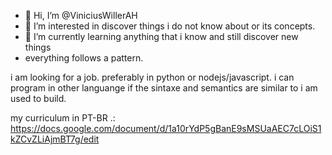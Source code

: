 - 👋 Hi, I’m @ViniciusWillerAH
- 👀 I’m interested in discover things i do not know about or its concepts.
- 🌱 I’m currently learning anything that i know and still discover new things
- everything follows a pattern.

i am looking for a job. preferably in python or nodejs/javascript. i can program in other languange if the sintaxe and semantics are similar to i am used to build.

my curriculum in PT-BR .: https://docs.google.com/document/d/1a10rYdP5gBanE9sMSUaAEC7cLOiS1kZCvZLiAjmBT7g/edit
